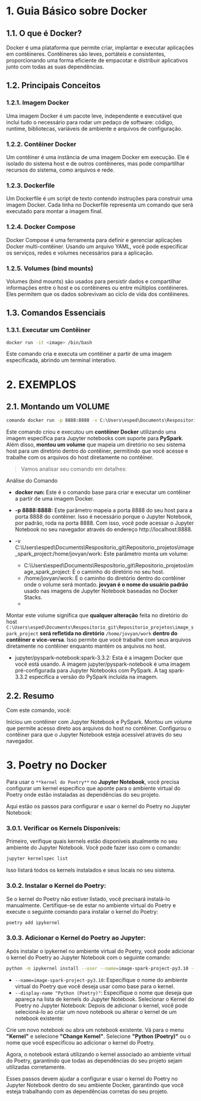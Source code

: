 
# 1. Guia Básico sobre Docker

## 1.1. O que é Docker?
Docker é uma plataforma que permite criar, implantar e executar aplicações em contêineres. Contêineres são leves, portáteis e consistentes, proporcionando uma forma eficiente de empacotar e distribuir aplicativos junto com todas as suas dependências.

## 1.2. Principais Conceitos

### 1.2.1. Imagem Docker
Uma imagem Docker é um pacote leve, independente e executável que inclui tudo o necessário para rodar um pedaço de software: código, runtime, bibliotecas, variáveis de ambiente e arquivos de configuração.

### 1.2.2. Contêiner Docker
Um contêiner é uma instância de uma imagem Docker em execução. Ele é isolado do sistema host e de outros contêineres, mas pode compartilhar recursos do sistema, como arquivos e rede.

### 1.2.3. Dockerfile
Um Dockerfile é um script de texto contendo instruções para construir uma imagem Docker. Cada linha no Dockerfile representa um comando que será executado para montar a imagem final.

### 1.2.4. Docker Compose
Docker Compose é uma ferramenta para definir e gerenciar aplicações Docker multi-contêiner. Usando um arquivo YAML, você pode especificar os serviços, redes e volumes necessários para a aplicação.

### 1.2.5. Volumes (bind mounts)
Volumes (bind mounts) são usados para persistir dados e compartilhar informações entre o host e os contêineres ou entre múltiplos contêineres. Eles permitem que os dados sobrevivam ao ciclo de vida dos contêineres.

## 1.3. Comandos Essenciais

### 1.3.1. Executar um Contêiner
```sh
docker run -it <image> /bin/bash
```
Este comando cria e executa um contêiner a partir de uma imagem especificada, abrindo um terminal interativo.

# 2. EXEMPLOS

## 2.1. Montando um VOLUME

```bash
comando docker run -p 8888:8888 -v C:\Users\esped\Documents\Respositorio_git\Repositorio_projetos\image_spark_project:/home/jovyan/work jupyter/pyspark-notebook:spark-3.3.2
```

Este comando criou e executou um **contêiner Docker** utilizando uma imagem específica para Jupyter notebooks com suporte para **PySpark**. Além disso, **montou um volume** que mapeia um diretório no seu sistema host para um diretório dentro do contêiner, permitindo que você acesse e trabalhe com os arquivos do host diretamente no contêiner. 

>Vamos analisar seu comando em detalhes:

Análise do Comando
* **docker run:** Este é o comando base para criar e executar um contêiner a partir de uma imagem Docker.

* **-p 8888:8888:** Este parâmetro mapeia a porta 8888 do seu host para a porta 8888 do contêiner. Isso é necessário porque o Jupyter Notebook, por padrão, roda na porta 8888. Com isso, você pode acessar o Jupyter Notebook no seu navegador através do endereço http://localhost:8888.

* -v C:\Users\esped\Documents\Respositorio_git\Repositorio_projetos\image_spark_project:/home/jovyan/work: Este parâmetro monta um volume:

    * C:\Users\esped\Documents\Respositorio_git\Repositorio_projetos\image_spark_project: É o caminho do diretório no seu host.
    * /home/jovyan/work: É o caminho do diretório dentro do contêiner onde o volume será montado. **jovyan é o nome do usuário padrão** usado nas imagens de Jupyter Notebook baseadas no Docker Stacks.
    * 
Montar este volume significa que **qualquer alteração** feita no diretório do host `C:\Users\esped\Documents\Respositorio_git\Repositorio_projetos\image_spark_project` **será refletida no diretório** `/home/jovyan/work` **dentro do contêiner e vice-versa**. Isso permite que você trabalhe com seus arquivos diretamente no contêiner enquanto mantém os arquivos no host.

* jupyter/pyspark-notebook:spark-3.3.2: Esta é a imagem Docker que você está usando. A imagem jupyter/pyspark-notebook é uma imagem pré-configurada para Jupyter Notebooks com PySpark. A tag spark-3.3.2 especifica a versão do PySpark incluída na imagem.


## 2.2. Resumo

Com este comando, você:

Iniciou um contêiner com Jupyter Notebook e PySpark.
Montou um volume que permite acesso direto aos arquivos do host no contêiner.
Configurou o contêiner para que o Jupyter Notebook esteja acessível através do seu navegador.

# 3. Poetry no Docker

Para usar o `**kernel do Poetry**` no **Jupyter Notebook**, você precisa configurar um kernel específico que aponte para o ambiente virtual do Poetry onde estão instaladas as dependências do seu projeto. 

Aqui estão os passos para configurar e usar o kernel do Poetry no Jupyter Notebook:

### 3.0.1. Verificar os Kernels Disponíveis:

Primeiro, verifique quais kernels estão disponíveis atualmente no seu ambiente do Jupyter Notebook. Você pode fazer isso com o comando:

```bash
jupyter kernelspec list
```

Isso listará todos os kernels instalados e seus locais no seu sistema.

### 3.0.2. Instalar o Kernel do Poetry:

Se o kernel do Poetry não estiver listado, você precisará instalá-lo manualmente. Certifique-se de estar no ambiente virtual do Poetry e execute o seguinte comando para instalar o kernel do Poetry:

```bash
poetry add ipykernel
```

### 3.0.3. Adicionar o Kernel do Poetry ao Jupyter:

Após instalar o ipykernel no ambiente virtual do Poetry, você pode adicionar o kernel do Poetry ao Jupyter Notebook com o seguinte comando:

```bash
python -m ipykernel install --user --name=image-spark-project-py3.10 --display-name "Python (Poetry)"
```

* `--name=image-spark-project-py3.10`: Especifique o nome do ambiente virtual do Poetry que você deseja usar como base para o kernel.
* `--display-name "Python (Poetry)"`: Especifique o nome que deseja que apareça na lista de kernels do Jupyter Notebook.
Selecionar o Kernel do Poetry no Jupyter Notebook:
Depois de adicionar o kernel, você pode selecioná-lo ao criar um novo notebook ou alterar o kernel de um notebook existente:

Crie um novo notebook ou abra um notebook existente.
Vá para o menu **"Kernel"** e selecione **"Change Kernel"**.
Selecione **"Python (Poetry)"** ou o nome que você especificou ao adicionar o kernel do Poetry.

Agora, o notebook estará utilizando o kernel associado ao ambiente virtual do Poetry, garantindo que todas as dependências do seu projeto sejam utilizadas corretamente.

Esses passos devem ajudar a configurar e usar o kernel do Poetry no Jupyter Notebook dentro do seu ambiente Docker, garantindo que você esteja trabalhando com as dependências corretas do seu projeto.